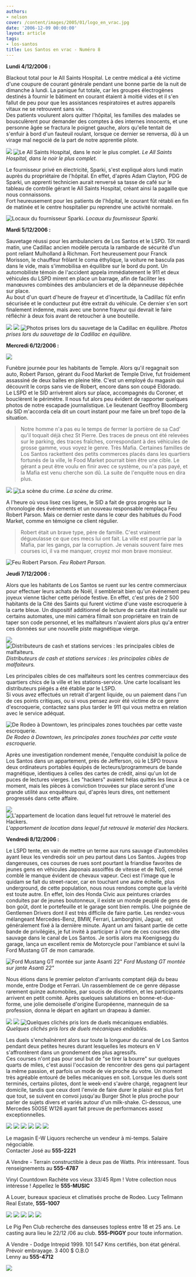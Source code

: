 ```yaml
---
authors:
- nelson
cover: /content/images/2005/01/logo_en_vrac.jpg
date: '2006-12-09 00:00:00'
layout: article
tags:
- los-santos
title: Los Santos en vrac - Numéro 8
---
```



 **Lundi 4/12/2006 :**

Blackout total pour le All Saints Hospital. Le centre médical a été victime d'une coupure de courant générale pendant une bonne partie de la nuit de dimanche à lundi. La panique fut totale, car les groupes électrogènes destinés à fournir le bâtiment en courant étaient à moitié vides et il s'en fallut de peu pour que les assistances respiratoires et autres appareils vitaux ne se retrouvent sans vie.  
Des patients voulurent alors quitter l'hôpital, les familles des malades se bousculèrent pour demander des comptes à des internes innocents, et une personne âgée se fractura le poignet gauche, alors qu'elle tentait de s'enfuir à bord d'un fauteuil roulant, lorsque ce dernier se renversa, dû à un virage mal negocié de la part de notre apprentie pilote.

![](/content/images/2005/01/allsaints.jpg)
![Le All Saints Hospital, dans le noir le plus complet.](/content/images/2005/01/allsaints2.jpg)
_Le All Saints Hospital, dans le noir le plus complet._

Le fournisseur privé en électricité, Sparki, s'est expliqué alors lundi matin auprès du propriétaire de l'hôpital. En effet, d'après Adam Clayton, PDG de Sparki, un apprenti technicien aurait renversé sa tasse de café sur le tableau de contrôle gérant le All Saints Hospital, créant ainsi la pagaille que nous connaissons.  
Fort heureusement pour les patients de l'hôpital, le courant fût rétabli en fin de matinée et le centre hospitalier pu reprendre une activité normale.

![Locaux du fournisseur Sparki.](/content/images/2005/01/sparki.jpg)
_Locaux du fournisseur Sparki._

**Mardi 5/12/2006 :**

Sauvetage réussi pour les ambulanciers de Los Santos et le LSPD. Tôt mardi matin, une Cadillac ancien modèle percuta la rambarde de sécurité d'un pont reliant Mulholland à Richman. Fort heureusement pour Franck Morisson, le chauffeur frôlant le coma éthylique, la voiture ne bascula pas dans le vide, mais s'immobilisa en équilibre sur le bord du pont. Un automobiliste témoin de l'accident appela immédiatement le 911 et deux véhicules du LSPD mirent en place un barrage, afin de faciliter les manœuvres combinées des ambulanciers et de la dépanneuse dépêchée sur place.  
Au bout d'un quart d'heure de frayeur et d'incertitude, la Cadillac fût enfin sécurisée et le conducteur put être extrait du véhicule. Ce dernier s'en sort finalement indemne, mais avec une bonne frayeur qui devrait le faire réfléchir à deux fois avant de retoucher à une bouteille.

![](/content/images/2005/01/crashpont.jpg)
![](/content/images/2005/01/crashpont2.jpg)
![Photos prises lors du sauvetage de la Cadillac en équilibre.](/content/images/2005/01/crashpont3.jpg)
_Photos prises lors du sauvetage de la Cadillac en équilibre._

**Mercredi 6/12/2006 :**

![](/content/images/2005/01/robert3.jpg)

Funèbre journée pour les habitants de Temple. Alors qu'il regagnait son auto, Robert Parson, gérant du Food Market de Temple Drive, fut froidement assassiné de deux balles en pleine tête. C'est un employé du magasin qui découvrit le corps sans vie de Robert, encore dans son coupé Eldorado.  
Le LSPD et le SID arrivèrent alors sur place, accompagnés du Coroner, et bouclèrent le périmètre. Il nous fut alors peu évident de rapporter quelques photos de notre escapade journalistique. Le lieutenant Geoffroy Bloomberg du SID m'accorda cela dit un court instant pour me faire un bref topo de la situation.

> Notre homme n'a pas eu le temps de fermer la portière de sa Cad' qu'il toquait déjà chez St Pierre. Des traces de pneus ont été relevées sur le parking, des traces fraîches, correspondant à des véhicules de grosse gamme, vous voyez le genre. Très Mafia. Certaines familles de Los Santos rackettent des petits commerces placés dans les quartiers fortunés de la ville, le Food Market pourrait bien être une cible. Le gérant a peut être voulu en finir avec ce système, ou n'a pas payé, et la Mafia est venu cherche son dû. La suite de l'enquête nous en dira plus.

![](/content/images/2005/01/robert.jpg)
![La scène du crime.](/content/images/2005/01/robert2.jpg)
_La scène du crime._

A l'heure où vous lisez ces lignes, le SID a fait de gros progrès sur la chronologie des événements et un nouveau responsable remplaça Feu Robert Parson. Mais ce dernier reste dans le cœur des habitués du Food Market, comme en témoigne ce client régulier.

> Robert était un brave type, père de famille. C'est vraiment dégueulasse ce que ces mecs lui ont fait. La ville est pourrie par la Mafia, par les gangs, par la corruption. Je venais souvent faire mes courses ici, il va me manquer, croyez moi mon brave monsieur.

![Feu Robert Parson.](/content/images/2005/01/robert4.jpg)
_Feu Robert Parson._[](/content/images/2005/01/sataxico.jpg)

**Jeudi 7/12/2006 :**

Alors que les habitants de Los Santos se ruent sur les centre commerciaux pour effectuer leurs achats de Noël, il semblerait bien qu'un événement peu joyeux vienne tâcher cette période festive. En effet, c'est près de 2 500 habitants de la Cité des Saints qui furent victime d'une vaste escroquerie à la carte bleue. Un dispositif additionnel de lecture de carte était installé sur certains automates, une mini caméra filmait son propriétaire en train de taper son code personnel, et les malfaiteurs n'avaient alors plus qu'a entrer ces données sur une nouvelle piste magnétique vierge.

![](/content/images/2005/01/distrib.jpg)
![Distributeurs de cash et stations services : les principales cibles de malfaiteurs.](/content/images/2005/01/distrib2.jpg)
_Distributeurs de cash et stations services : les principales cibles de malfaiteurs._

Les principales cibles de ces malfaiteurs sont les centres commerciaux des quartiers chics de la ville et les stations-service. Une carte localisant les distributeurs piégés a été établie par le LSPD.  
Si vous avez effectués un retrait d'argent liquide, ou un paiement dans l'un de ces points critiques, ou si vous pensez avoir été victime de ce genre d'escroquerie, contactez sans plus tarder le 911 qui vous mettra en relation avec le service adéquat.

![De Rodeo à Downtown, les principales zones touchées par cette vaste escroquerie.](/content/images/2005/01/robmap.jpg)
_De Rodeo à Downtown, les principales zones touchées par cette vaste escroquerie._

Après une investigation rondement menée, l'enquête conduisit la police de Los Santos dans un appartement, près de Jefferson, où le LSPD trouva deux ordinateurs portables équipés de lecteurs/programmeurs de bande magnétique, identiques à celles des cartes de crédit, ainsi qu'un lot de puces de lectures vierges. Les "hackers" avaient hélas quittés les lieux à ce moment, mais les pièces à conviction trouvées sur place seront d'une grande utilité aux enquêteurs qui, d'après leurs dires, ont nettement progressés dans cette affaire.

![](/content/images/2005/01/distrib3.jpg)
![L'appartement de location dans lequel fut retrouvé le materiel des Hackers.](/content/images/2005/01/distrib4.jpg)
_L'appartement de location dans lequel fut retrouvé le materiel des Hackers._

**Vendredi 8/12/2006 :**

Le LSPD tente, en vain de mettre un terme aux runs sauvage d'automobiles ayant lieux les vendredis soir un peu partout dans Los Santos. Jugées trop dangereuses, ces courses de rues sont pourtant la friandise favorites de jeunes gens en véhicules Japonais assoiffés de vitesse et de NoS, censé comblé le manque évident de chevaux vapeur. Ceci est l'image que le quidam se fait du street-racer, car en touchant une autre échelle, plus underground, de cette population, nous nous rendons compte que la vérité est toute autre. En effet, loin des Honda Civic aux peintures criardes conduites par de jeunes boutonneux, il existe un monde peuplé de gens de bon goût, dont le portefeuille et le garage sont bien remplis. Une poignée de Gentlemen Drivers dont il est très difficile de faire partie. Les rendez-vous mélangeant Mercedes-Benz, BMW, Ferrari, Lamborghini, Jaguar,&nbsp; est généralement fixé à la dernière minute. Ayant un ami faisant partie de cette bande de privilégiés, je fut invité à participer à l'une de ces courses dite sauvage dans le canal de Los Santos. Je sortis alors ma Koenigsegg du garage, lança un excellent remix de Motorcycle pour l'ambiance et suivi la Ford Mustang GT de mon camarade.

![Ford Mustang GT montée sur jante Asanti 22"](/content/images/2005/01/race3.jpg)
_Ford Mustang GT montée sur jante Asanti 22"_[](/content/images/2005/01/race2.jpg)

Nous étions dans le premier peloton d'arrivants comptant déjà du beau monde, entre Dodge et Ferrari. Un rassemblement de ce genre dépasse rarement quinze automobiles, par soucis de discrétion, et les participants arrivent en petit comité. Après quelques salutations en bonne-et-due-forme, une jolie demoiselle d'origine Européenne, mannequin de sa profession, donna le départ en agitant un drapeau à damier.

![](/content/images/2005/01/race1.jpg)
![](/content/images/2005/01/race4.jpg)
![Quelques clichés pris lors de duels mécaniques endiablés.](/content/images/2005/01/race6.jpg)
_Quelques clichés pris lors de duels mécaniques endiablés._

Les duels s'enchaînèrent alors sur toute la longueur du canal de Los Santos pendant deux petites heures durant lesquelles les moteurs en V s'affrontèrent dans un grondement des plus agressifs.  
Ces courses n'ont pas pour seul but de "se tirer la bourre" sur quelques quarts de miles, c'est aussi l'occasion de rencontrer des gens qui partagent la même passion, et parfois un mode de vie proche du votre. Un moment très agréable entouré de belles mécaniques en soit. Lorsque les duels sont terminés, certains pilotes, dont le week-end s'avère chargé, regagnent leur domicile, tandis que ceux dont l'envie de faire durer le plaisir est plus fort que tout, se suivent en convoi jusqu'au Burger Shot le plus proche pour parler de sujets divers et variés autour d'un milk-shake. Ci-dessous, une Mercedes 500SE W126 ayant fait preuve de performances assez exceptionnelles.

![](/content/images/2005/01/race5.jpg)
![](/content/images/2005/01/pannonces2.jpg)
![](/content/images/2005/01/liquor.jpg)
![](/content/images/2005/01/terrain.jpg)
![](/content/images/2005/01/vinyl.jpg)
![](/content/images/2005/01/offices.jpg)

Le magasin E-W Liquors recherche un vendeur à mi-temps. Salaire négociable.  
Contacter José au **555-2221**

A Vendre - Terrain constructible à deux pas de Watts. Prix intéressant. Tous renseignements au **555-4787**

Vinyl Countdown Rachète vos vieux 33/45 Rpm ! Votre collection nous intéresse ! Appellez le **555-MUSIC**

A Louer, bureaux spacieux et climatisés proche de Rodeo. Lucy Tellmann Real Estate, **555-1007**

![](/content/images/2005/01/pigpen.jpg)
![](/content/images/2005/01/pigpen2.jpg)
![](/content/images/2005/01/intrepid1.jpg)
![](/content/images/2005/01/intrepid2.jpg)
![](/content/images/2005/01/intrepid3.jpg)

Le Pig Pen Club recherche des danseuses topless entre 18 et 25 ans. Le casting aura lieu le 22/12 /06 au club. **555-PIGGY** pour toute information.

A Vendre - Dodge Intrepid 1999. 101 547 Kms certifiés, bon état général. Prévoir embrayage. 3 400 $ O.B.O  
Lenny au **555-4712**

![](/content/images/2005/01/grilleannonce.jpg)